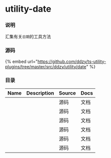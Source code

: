 # utility-date

### 说明

汇集有关`日期`的工具方法

### 源码

{% embed url="https://github.com/ddzy/ts-utility-plugins/tree/master/src/ddzy/utility/date" %}

### 目录

| Name | Description | Source | Docs |
| :--- | :--- | :--- | :--- |
|  |  | 源码 | 文档 |
|  |  | 源码 | 文档 |
|  |  | 源码 | 文档 |
|  |  | 源码 | 文档 |
|  |  | 源码 | 文档 |
|  |  | 源码 | 文档 |

